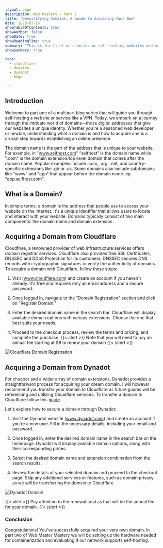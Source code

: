 ```yaml
---
layout: page
description: Web Mastery - Part 1
title: "Demystifying Domains: A Guide to Acquiring Your Own"
date: 2023-07-16
showTableOfContents: true
showAuthor: false
showDate: true
showReadingTime: true
summary: "This is the first of a series on self-hosting websites and services. It explores the concept of domains as unique internet addresses and explains how to acquire one using Cloudflare's domain registrar services."
showSummary: true

tags:
  - cloudflare
  - domains
  - dynadot
  - hugo

---
```



## Introduction
Welcome to part one of a multipart blog series that will guide you through self-hosting a website or service like a VPN. Today, we embark on a journey through the intricate world of domains—those digital addresses that give our websites a unique identity. Whether you're a seasoned web developer or newbie, understanding what a domain is and how to acquire one is a crucial step towards establishing an online presence. 


The domain name is the part of the address that is unique to your website. For example, in "www.selfhost.com" "selfhost" is the domain name while ".com" is the domain extension/top-level domain that comes after the domain name. Popular examples include .com, .org, .net, and country-specific extensions like .gh or .uk. Some domains also include subdomains like "www" and "app" that appear before the domain name. eg "app.selfhost.com".


## What is a Domain?
In simple terms, a domain is the address that people use to access your website on the internet. It's a unique identifier that allows users to locate and interact with your website. Domains typically consist of two main components: the domain name and domain extension.


## Acquiring a Domain from Cloudflare

Cloudflare, a renowned provider of web infrastructure services offers domain registrar services. Cloudflare also provides free SSL Certificates, DNSSEC and DDoS Protection for its customers. DNSSEC secures DNS records with cryptographic signatures to verify the authenticity of domains. To acquire a domain with Cloudflare, follow these steps:

1. Visit (www.cloudflare.com) and create an account if you haven't already. It's free and requires only an email address and a secure password.

2. Once logged in, navigate to the "Domain Registration" section and click on "Register Domain."

3. Enter the desired domain name in the search bar. Cloudflare will display available domain options with various extensions. Choose the one that best suits your needs.

4. Proceed to the checkout process, review the terms and pricing, and complete the purchase. 
{{< alert >}}
Note that you will need to pay an annual fee starting at $8 to renew your domain
{{< /alert >}}

![Cloudflare Domain Registration](img/part1/cloudflare.png)

## Acquiring a Domain from Dynadot
For cheaper and a wider array of domain extensions, Dynadot provides a straightforward process for acquiring your dream domain. I will however recommend you transfer your domain to Cloudflare as future guides will be referencing and utilizing Cloudflare services. To transfer a domain to Cloudflare follow this [guide](https://developers.cloudflare.com/registrar/get-started/transfer-domain-to-cloudflare). 

Let's explore how to secure a domain through Dynadot:

1. Visit the Dynadot website (www.dynadot.com) and create an account if you're a new user. Fill in the necessary details, including your email and password.

2. Once logged in, enter the desired domain name in the search bar on the homepage. Dynadot will display available domain options, along with their corresponding prices.

3. Select the desired domain name and extension combination from the search results. 

4. Review the details of your selected domain and proceed to the checkout page. Skip any additional services or features, such as domain privacy as we will be transferring the domain to Cloudflare.

![Dynadot Domain](img/part1/dynadot.png)

{{< alert >}}
Pay attention to the renewal cost as that will be the annual fee for your domain.
{{< /alert >}}

### Conclusion
Congratulations! You've successfully acquired your very own domain. In part two of Web Master Mastery we will be setting up the hardware needed for containerization and evaluating if our network supports self-hosting.

